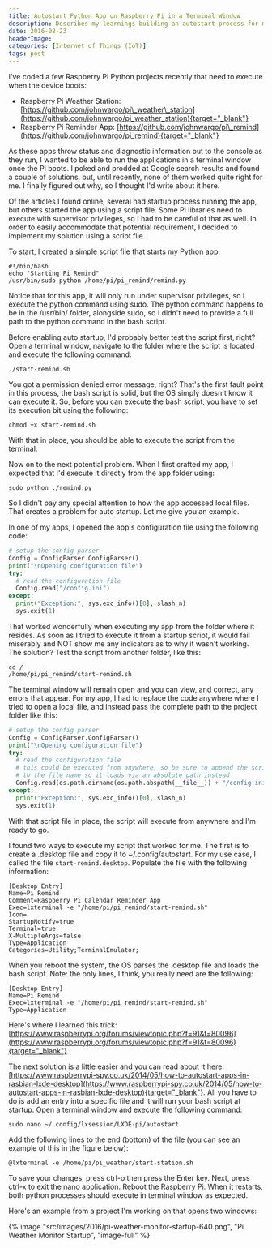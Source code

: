 ```yaml
---
title: Autostart Python App on Raspberry Pi in a Terminal Window
description: Describes my learnings building an autostart process for my Raspberry Pi Python projects.
date: 2016-08-23
headerImage: 
categories: [Internet of Things (IoT)]
tags: post
---
```


I've coded a few Raspberry Pi Python projects recently that need to execute when the device boots:

* Raspberry Pi Weather Station: [https://github.com/johnwargo/pi\_weather\_station](https://github.com/johnwargo/pi_weather_station){target="_blank"}
* Raspberry Pi Reminder App: [https://github.com/johnwargo/pi\_remind](https://github.com/johnwargo/pi_remind){target="_blank"}

As these apps throw status and diagnostic information out to the console as they run, I wanted to be able to run the applications in a terminal window once the Pi boots. I poked and prodded at Google search results and found a couple of solutions, but, until recently, none of them worked quite right for me. I finally figured out why, so I thought I'd write about it here.

Of the articles I found online, several had startup process running the app, but others started the app using a script file. Some Pi libraries need to execute with supervisor privileges, so I had to be careful of that as well. In order to easily accommodate that potential requirement, I decided to implement my solution using a script file.

To start, I created a simple script file that starts my Python app:

```shell
#!/bin/bash 
echo "Starting Pi Remind"
/usr/bin/sudo python /home/pi/pi_remind/remind.py
```

Notice that for this app, it will only run under supervisor privileges, so I execute the python command using sudo. The python command happens to be in the /usr/bin/ folder, alongside sudo, so I didn't need to provide a full path to the python command in the bash script.

Before enabling auto startup, I'd probably better test the script first, right? Open a terminal window, navigate to the folder where the script is located and execute the following command:

```shell
./start-remind.sh
```

You got a permission denied error message, right? That's the first fault point in this process, the bash script is solid, but the OS simply doesn't know it can execute it. So, before you can execute the bash script, you have to set its execution bit using the following:

```shell
chmod +x start-remind.sh
```

With that in place, you should be able to execute the script from the terminal.

Now on to the next potential problem. When I first crafted my app, I expected that I'd execute it directly from the app folder using:

```shell
sudo python ./remind.py
```

So I didn't pay any special attention to how the app accessed local files. That creates a problem for auto startup. Let me give you an example.

In one of my apps, I opened the app's configuration file using the following code:

```python
# setup the config parser
Config = ConfigParser.ConfigParser()
print("\nOpening configuration file")
try:
  # read the configuration file
  Config.read("/config.ini")
except:
  print("Exception:", sys.exc_info()[0], slash_n)
  sys.exit(1)
```

That worked wonderfully when executing my app from the folder where it resides. As soon as I tried to execute it from a startup script, it would fail miserably and NOT show me any indicators as to why it wasn't working. The solution? Test the script from another folder, like this:

```shell
cd /
/home/pi/pi_remind/start-remind.sh
```

The terminal window will remain open and you can view, and correct, any errors that appear. For my app, I had to replace the code anywhere where I tried to open a local file, and instead pass the complete path to the project folder like this:

```python
# setup the config parser
Config = ConfigParser.ConfigParser()
print("\nOpening configuration file")
try:
  # read the configuration file
  # this could be executed from anywhere, so be sure to append the script path
  # to the file name so it loads via an absolute path instead
  Config.read(os.path.dirname(os.path.abspath(__file__)) + "/config.ini")
except:
  print("Exception:", sys.exc_info()[0], slash_n)
  sys.exit(1)
```

With that script file in place, the script will execute from anywhere and I'm ready to go.

I found two ways to execute my script that worked for me. The first is to create a .desktop file and copy it to ~/.config/autostart. For my use case, I called the file `start-remind.desktop`. Populate the file with the following information:

```text
[Desktop Entry]
Name=Pi Remind
Comment=Raspberry Pi Calendar Reminder App
Exec=lxterminal -e "/home/pi/pi_remind/start-remind.sh"
Icon=
StartupNotify=true
Terminal=true
X-MultipleArgs=false
Type=Application
Categories=Utility;TerminalEmulator;
```

When you reboot the system, the OS parses the .desktop file and loads the bash script.
Note: the only lines, I think, you really need are the following:

```text
[Desktop Entry]
Name=Pi Remind
Exec=lxterminal -e "/home/pi/pi_remind/start-remind.sh"
Type=Application
```

Here's where I learned this trick: [https://www.raspberrypi.org/forums/viewtopic.php?f=91&t=80096](https://www.raspberrypi.org/forums/viewtopic.php?f=91&t=80096){target="_blank"}.

The next solution is a little easier and you can read about it here: [https://www.raspberrypi-spy.co.uk/2014/05/how-to-autostart-apps-in-rasbian-lxde-desktop](https://www.raspberrypi-spy.co.uk/2014/05/how-to-autostart-apps-in-rasbian-lxde-desktop){target="_blank"}. All you have to do is add an entry into a specific file and it will run your bash script at startup. Open a terminal window and execute the following command:

```shell
sudo nano ~/.config/lxsession/LXDE-pi/autostart
```

Add the following lines to the end (bottom) of the file (you can see an example of this in the figure below):

```text
@lxterminal -e /home/pi/pi_weather/start-station.sh
```

To save your changes, press ctrl-o then press the Enter key. Next, press ctrl-x to exit the nano application. Reboot the Raspberry Pi. When it restarts, both python processes should execute in terminal window as expected.

Here's an example from a project I'm working on that opens two windows:

{% image "src/images/2016/pi-weather-monitor-startup-640.png", "Pi Weather Monitor Startup", "image-full" %}
